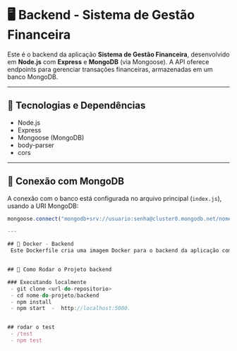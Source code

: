 # 🖥 Backend - Sistema de Gestão Financeira

Este é o backend da aplicação **Sistema de Gestão Financeira**, desenvolvido em **Node.js** com **Express** e **MongoDB** (via Mongoose). A API oferece endpoints para gerenciar transações financeiras, armazenadas em um banco MongoDB.

---

## 🧩 Tecnologias e Dependências

- Node.js  
- Express  
- Mongoose (MongoDB)  
- body-parser  
- cors    

---

## 🔗 Conexão com MongoDB

A conexão com o banco está configurada no arquivo principal (`index.js`), usando a URI MongoDB:

```js
mongoose.connect("mongodb+srv://usuario:senha@cluster0.mongodb.net/nome_do_banco?retryWrites=true&w=majority")

---

## 🐳 Docker - Backend
 Este Dockerfile cria uma imagem Docker para o backend da aplicação com Node.js:


## 🔧 Como Rodar o Projeto backend

### Executando localmente
 - git clone <url-do-repositorio>
 - cd nome-do-projeto/backend
 - npm install
 - npm start  -  http://localhost:5000.


## rodar o test 
 - /test
 - npm test
